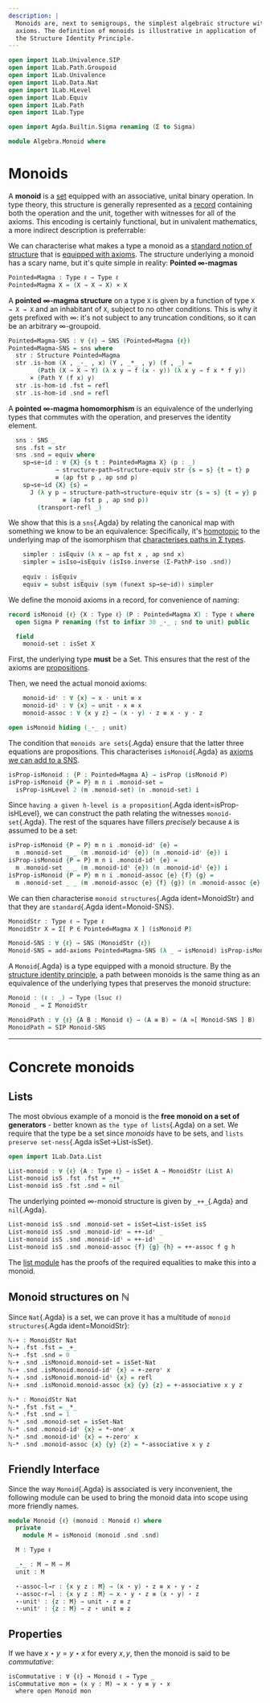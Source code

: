 ```yaml
---
description: |
  Monoids are, next to semigroups, the simplest algebraic structure with
  axioms. The definition of monoids is illustrative in application of
  the Structure Identity Principle.
---
```


```agda
open import 1Lab.Univalence.SIP
open import 1Lab.Path.Groupoid
open import 1Lab.Univalence
open import 1Lab.Data.Nat
open import 1Lab.HLevel
open import 1Lab.Equiv
open import 1Lab.Path
open import 1Lab.Type

open import Agda.Builtin.Sigma renaming (Σ to Sigma)

module Algebra.Monoid where
```

<!--
```
private variable
  ℓ : Level
  A : Type ℓ
```
-->

# Monoids

A **monoid** is a [set] equipped with an associative, unital binary
operation. In type theory, this structure is generally represented as a
[record] containing both the operation and the unit, together with
witnesses for all of the axioms. This encoding is certainly functional,
but in univalent mathematics, a more indirect description is
preferrable:

[record]: https://agda.readthedocs.io/en/v2.6.2/language/record-types.html
[set]: agda://1Lab.HLevel#Set

We can characterise what makes a type a monoid as a [standard notion of
structure] that is [equipped with axioms]. The structure
underlying a monoid has a scary name, but it's quite simple in reality:
**Pointed $\infty$-magmas**

[equipped with axioms]: agda://1Lab.Univalence.SIP#add-axioms
[standard notion of structure]: agda://1Lab.Univalence.SIP#SNS

```agda
Pointed∞Magma : Type ℓ → Type ℓ
Pointed∞Magma X = (X → X → X) × X
```

A **pointed $\infty$-magma structure** on a type `X` is given by a
function of type `X → X → X` and an inhabitant of `X`, subject to no
other conditions. This is why it gets prefixed with $\infty$: it's not
subject to any truncation conditions, so it can be an arbitrary
$\infty$-groupoid.

```agda
Pointed∞Magma-SNS : ∀ {ℓ} → SNS (Pointed∞Magma {ℓ})
Pointed∞Magma-SNS = sns where
  str : Structure Pointed∞Magma
  str .is-hom (X , _·_ , x) (Y , _*_ , y) (f , _) =
        (Path (X → X → Y) (λ x y → f (x · y)) (λ x y → f x * f y))
      × (Path Y (f x) y)
  str .is-hom-id .fst = refl
  str .is-hom-id .snd = refl
```

A **pointed $\infty$-magma homomorphism** is an equivalence of the
underlying types that commutes with the operation, and preserves the
identity element.

```agda
  sns : SNS _
  sns .fst = str
  sns .snd = equiv where
    sp→se~id : ∀ {X} {s t : Pointed∞Magma X} (p : _)
             → structure-path→structure-equiv str {s = s} {t = t} p
             ≡ (ap fst p , ap snd p)
    sp→se~id {X} {s} =
      J (λ y p → structure-path→structure-equiv str {s = s} {t = y} p
               ≡ (ap fst p , ap snd p))
        (transport-refl _)
```

We show that this is a `sns`{.Agda} by relating the canonical map with
something we know to be an equivalence: Specifically, it's [homotopic]
to the underlying map of the isomorphism that [characterises paths in Σ
types].

[homotopic]: agda://1Lab.Path#funext
[characterises paths in Σ types]: agda://1Lab.Path.Groupoid#Σ-PathP-iso

```agda
    simpler : isEquiv (λ x → ap fst x , ap snd x)
    simpler = isIso→isEquiv (isIso.inverse (Σ-PathP-iso .snd))
    
    equiv : isEquiv _
    equiv = subst isEquiv (sym (funext sp→se~id)) simpler
```

We define the monoid axioms in a record, for convenience of naming:

```agda
record isMonoid {ℓ} {X : Type ℓ} (P : Pointed∞Magma X) : Type ℓ where
  open Sigma P renaming (fst to infixr 30 _·_ ; snd to unit) public

  field
    monoid-set : isSet X
```

First, the underlying type **must** be a Set. This ensures that the rest
of the axioms are [propositions].

[propositions]: agda://1Lab.HLevel#isProp

Then, we need the actual monoid axioms:

```agda
    monoid-idʳ : ∀ {x} → x · unit ≡ x
    monoid-idˡ : ∀ {x} → unit · x ≡ x
    monoid-assoc : ∀ {x y z} → (x · y) · z ≡ x · y · z

open isMonoid hiding (_·_ ; unit)
```

The condition that `monoids are sets`{.Agda} ensure that the latter
three equations are propositions. This characterises
`isMonoid`{.Agda} as [axioms we can add to a SNS].

[axioms we can add to a SNS]: agda://1Lab.Univalence.SIP#add-axioms

```agda
isProp-isMonoid : {P : Pointed∞Magma A} → isProp (isMonoid P)
isProp-isMonoid {P = P} m n i .monoid-set =
  isProp-isHLevel 2 (m .monoid-set) (n .monoid-set) i
```

Since `having a given h-level is a proposition`{.Agda
ident=isProp-isHLevel}, we can construct the path relating the witnesses
`monoid-set`{.Agda}. The rest of the squares have fillers _precisely_
because `A` is assumed to be a set:

```agda
isProp-isMonoid {P = P} m n i .monoid-idʳ {e} =
  m .monoid-set _ _ (m .monoid-idʳ {e}) (n .monoid-idʳ {e}) i
isProp-isMonoid {P = P} m n i .monoid-idˡ {e} = 
  m .monoid-set _ _ (m .monoid-idˡ {e}) (n .monoid-idˡ {e}) i
isProp-isMonoid {P = P} m n i .monoid-assoc {e} {f} {g} =
  m .monoid-set _ _ (m .monoid-assoc {e} {f} {g}) (n .monoid-assoc {e} {f} {g}) i
```

We can then characterise `monoid structures`{.Agda ident=MonoidStr} and
that they are `standard`{.Agda ident=Monoid-SNS}.

```agda
MonoidStr : Type ℓ → Type ℓ
MonoidStr X = Σ[ P ∈ Pointed∞Magma X ] (isMonoid P)

Monoid-SNS : ∀ {ℓ} → SNS (MonoidStr {ℓ})
Monoid-SNS = add-axioms Pointed∞Magma-SNS (λ _ → isMonoid) isProp-isMonoid
```

A `Monoid`{.Agda} is a type equipped with a monoid structure. By the
[structure identity principle], a path between monoids is the same thing
as an equivalence of the underlying types that preserves the monoid structure:

[structure identity principle]: agda://1Lab.Univalence.SIP

```agda
Monoid : (ℓ : _) → Type (lsuc ℓ)
Monoid _ = Σ MonoidStr

MonoidPath : ∀ {ℓ} {A B : Monoid ℓ} → (A ≡ B) ≃ (A ≃[ Monoid-SNS ] B)
MonoidPath = SIP Monoid-SNS
```

---

# Concrete monoids

## Lists

The most obvious example of a monoid is the **free monoid on a set of
generators** - better known as `the type of lists`{.Agda} on a set. We
require that the type be a set since _monoids_ have to be sets, and
`lists preserve set-ness`{.Agda isSet→List-isSet}.

```agda
open import 1Lab.Data.List

List-monoid : ∀ {ℓ} {A : Type ℓ} → isSet A → MonoidStr (List A)
List-monoid isS .fst .fst = _++_
List-monoid isS .fst .snd = nil
```

The underlying pointed $\infty$-monoid structure is given by
`_++_`{.Agda} and `nil`{.Agda}.

```agda
List-monoid isS .snd .monoid-set = isSet→List-isSet isS
List-monoid isS .snd .monoid-idʳ = ++-idʳ _
List-monoid isS .snd .monoid-idˡ = ++-idˡ _
List-monoid isS .snd .monoid-assoc {f} {g} {h} = ++-assoc f g h
```

The [list module](agda://1Lab.Data.List) has the proofs of the required
equalities to make this into a monoid.

## Monoid structures on ℕ

Since `Nat`{.Agda} is a set, we can prove it has a multitude of `monoid
structures`{.Agda ident=MonoidStr}:

```agda
ℕ-+ : MonoidStr Nat
ℕ-+ .fst .fst = _+_
ℕ-+ .fst .snd = 0
ℕ-+ .snd .isMonoid.monoid-set = isSet-Nat
ℕ-+ .snd .isMonoid.monoid-idʳ {x} = +-zeroʳ x
ℕ-+ .snd .isMonoid.monoid-idˡ {x} = refl
ℕ-+ .snd .isMonoid.monoid-assoc {x} {y} {z} = +-associative x y z

ℕ-* : MonoidStr Nat
ℕ-* .fst .fst = _*_
ℕ-* .fst .snd = 1
ℕ-* .snd .monoid-set = isSet-Nat
ℕ-* .snd .monoid-idʳ {x} = *-oneʳ x
ℕ-* .snd .monoid-idˡ {x} = +-zeroʳ x
ℕ-* .snd .monoid-assoc {x} {y} {z} = *-associative x y z
```

## Friendly Interface

Since the way `Monoid`{.Agda} is associated is very inconvenient, the
following module can be used to bring the monoid data into scope using
more friendly names.

```agda
module Monoid {ℓ} (monoid : Monoid ℓ) where
  private
    module M = isMonoid (monoid .snd .snd)

  M : Type ℓ

  _⋆_ : M → M → M
  unit : M

  ⋆-assoc-l→r : {x y z : M} → (x ⋆ y) ⋆ z ≡ x ⋆ y ⋆ z
  ⋆-assoc-r→l : {x y z : M} → x ⋆ y ⋆ z ≡ (x ⋆ y) ⋆ z
  ⋆-unitˡ : {z : M} → unit ⋆ z ≡ z
  ⋆-unitʳ : {z : M} → z ⋆ unit ≡ z
```

<!--
```
  M = monoid .fst

  -- Structure
  x ⋆ y = x M.· y
  unit = M.unit

  infixr 30 _⋆_

  -- Properties
  ⋆-assoc-l→r = M.monoid-assoc
  ⋆-assoc-r→l = sym M.monoid-assoc
  ⋆-unitˡ = M.monoid-idˡ
  ⋆-unitʳ = M.monoid-idʳ
```
-->

## Properties

If we have $x \star y = y \star x$ for every $x, y$, then the monoid is
said to be _commutative_:

```
isCommutative : ∀ {ℓ} → Monoid ℓ → Type _
isCommutative mon = (x y : M) → x ⋆ y ≡ y ⋆ x
  where open Monoid mon
```
